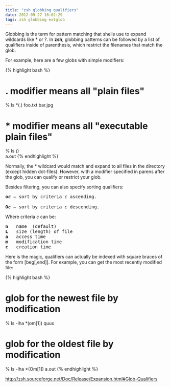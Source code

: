 ```yaml
---
title: "zsh globbing qualifiers"
date: 2012-09-27 16:02:29
tags: zsh globbing extglob
---
```


<p>
Globbing is the term for pattern matching that shells use to expand wildcards like * or ?.  In <b class="mono">zsh</b>, globbing patterns can be followed by a list of qualifiers inside of parenthesis, which restrict the filenames that match the glob.
</p>

<p>
For example, here are a few globs with simple modifiers:

{% highlight bash %}
# . modifier means all "plain files"
% ls *(.) 
foo.txt  bar.jpg

#  * modifier means all "executable plain files"
% ls *(*)        
a.out
{% endhighlight %}
</p>

<p>
Normally, the * wildcard would match and expand to all files in the directory (except hidden dot-files). However, with a modifier specified in parens after the glob, you can qualify or restrict your glob.<br />
</p>

<p>
Besides filtering, you can also specify sorting qualifiers:

<pre>
<b class="mono">o<i>c</i></b> &mdash; sort by criteria <i class="mono">c</i> ascending.

<b class="mono">O<i class="mono">c</i></b> &mdash; sort by criteria <i class="mono">c</i> descending.
</pre>
</p>

<p>
Where criteria <i class="mono">c</i> can be:
<pre>
<b>n</b>   name  (default)
<b>L</b>   size (length) of file
<b>a</b>   access time
<b>m</b>   modification time
<b>c</b>   creation time
</pre>
</p>

<p>
Here is the magic, qualifiers can actually be indexed with square braces of the form <span class="mono">[beg[,end]]</span>. For example, you can get the most recently modified file:

{% highlight bash %}
# glob for the newest file by modification
% ls -lha *(om[1])
quux

# glob for the oldest file by modification
% ls -lha *(Om[1])
a.out
{% endhighlight %}
</p>

<p>
<a href="http://zsh.sourceforge.net/Doc/Release/Expansion.html#Glob-Qualifiers">http://zsh.sourceforge.net/Doc/Release/Expansion.html#Glob-Qualifiers</a>
</p>
